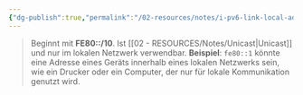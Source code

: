 ```yaml
---
{"dg-publish":true,"permalink":"/02-resources/notes/i-pv6-link-local-adresse/","tags":["netzwerk/ip/ipv6"],"updated":"2024-07-30T11:04:56.205+02:00"}
---
```


> Beginnt mit **FE80::/10**. Ist [[02 - RESOURCES/Notes/Unicast\|Unicast]] und nur im lokalen Netzwerk verwendbar. **Beispiel**: `fe80::1` könnte eine Adresse eines Geräts innerhalb eines lokalen Netzwerks sein, wie ein Drucker oder ein Computer, der nur für lokale Kommunikation genutzt wird.